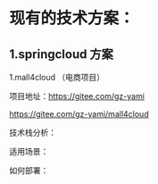 # 现有的技术方案：

## 1.springcloud 方案

1.mall4cloud  （电商项目）

项目地址：https://gitee.com/gz-yami

https://gitee.com/gz-yami/mall4cloud

技术栈分析：

适用场景：

如何部署：